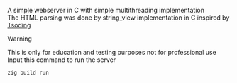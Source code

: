 A simple webserver in C with simple multithreading implementation 
<br>The HTML parsing was done by string_view implementation in C inspired by [Tsoding](https://github.com/tsoding)</br>
>[!WARNING]  
> This is only for education and testing purposes not for professional use
<br>Input this command to run the server</br>
```
zig build run
```
